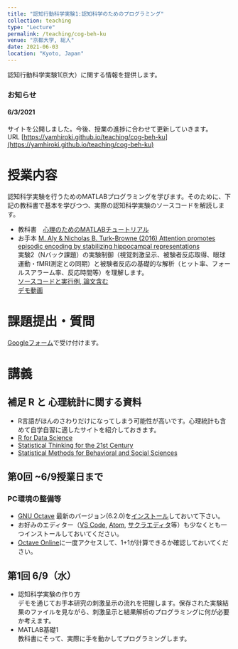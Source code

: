 ```yaml
---
title: "認知行動科学実験1:認知科学のためのプログラミング"
collection: teaching
type: "Lecture"
permalink: /teaching/cog-beh-ku
venue: "京都大学, 総人"
date: 2021-06-03
location: "Kyoto, Japan"
---
```


認知行動科学実験1(京大）に関する情報を提供します。

### お知らせ  
#### 6/3/2021
サイトを公開しました。今後、授業の進捗に合わせて更新していきます。  
URL [https://yamhiroki.github.io/teaching/cog-beh-ku](https://yamhiroki.github.io/teaching/cog-beh-ku)

# 授業内容
認知科学実験を行うためのMATLABプログラミングを学びます。そのために、下記の教科書で基本を学びつつ、実際の認知科学実験のソースコードを解読します。
- 教科書　[心理のためのMATLABチュートリアル](http://www.nemotos.net/resources/matlab_for_psychologists_ja.pdf)
- お手本  [M. Aly & Nicholas B. Turk-Browne (2016) Attention promotes episodic encoding by stabilizing hippocampal representations](https://www.pnas.org/content/113/4/E420.short)  
実験2（Nバック課題）の実験制御（視覚刺激呈示、被験者反応取得、眼球運動・fMRI測定との同期）と被験者反応の基礎的な解析（ヒット率、フォールスアラーム率、反応時間等）を理解します。  
[ソースコードと実行例, 論文含む](https://www.dropbox.com/s/f30dhg5yexip4h7/turk-sample-code.zip?dl=0)  
[デモ動画](https://youtu.be/rXGSDsaLuQ8)

# 課題提出・質問
[Googleフォーム](https://docs.google.com/forms/d/e/1FAIpQLSdZeqjQTkIrCUtidvR1tjeNn3YnXdDfFPxo9abLk8pCx-F20A/viewform)で受け付けます。

# 講義
## 補足 R と 心理統計に関する資料
- R言語がほんのさわりだけになってしまう可能性が高いです。心理統計も含めて自学自習に適したサイトを紹介しておきます。
 - [R for Data Science](https://r4ds.had.co.nz/)
 - [Statistical Thinking for the 21st Century](https://statsthinking21.github.io/statsthinking21-core-site/index.html#why-does-this-book-exist)  
 - [Statistical Methods for Behavioral and Social Sciences](https://psych252.github.io/)  

## 第0回 ~6/9授業日まで
### PC環境の整備等
- [GNU Octave](https://www.gnu.org/software/octave/index)
最新のバージョン(6.2.0)を[インストール](https://www.gnu.org/software/octave/download)しておいて下さい。
- お好みのエディター（[VS Code](https://azure.microsoft.com/ja-jp/products/visual-studio-code/), [Atom](https://atom.io/), [サクラエディタ](https://sakura-editor.github.io/)等）も少なくとも一つインストールしておいてください。
- [Octave Online](https://octave-online.net/)に一度アクセスして、1+1が計算できるか確認しておいてください。

## 第1回 6/9（水）
- 認知科学実験の作り方  
デモを通じてお手本研究の刺激呈示の流れを把握します。保存された実験結果のファイルを見ながら、刺激呈示と結果解析のプログラミングに何が必要か考えます。
- MATLAB基礎1  
教科書にそって、実際に手を動かしてプログラミングします。
